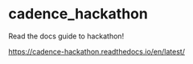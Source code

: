 # cadence_hackathon

Read the docs guide to hackathon!

https://cadence-hackathon.readthedocs.io/en/latest/
